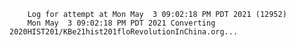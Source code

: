         Log for attempt at Mon May  3 09:02:18 PM PDT 2021 (12952)
        Mon May  3 09:02:18 PM PDT 2021 Converting 2020HIST201/KBe21hist201floRevolutionInChina.org...
